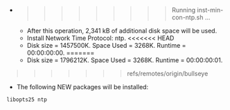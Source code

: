 * >>>>>>>>> Running inst-min-con-ntp.sh ...
  * After this operation, 2,341 kB of additional disk space will be used.
  * Install Network Time Protocol: ntp.
<<<<<<< HEAD
  * Disk size = 1457500K. Space Used = 3268K. Runtime = 00:00:00:00.
=======
  * Disk size = 1796212K. Space Used = 3268K. Runtime = 00:00:00:01.
>>>>>>> refs/remotes/origin/bullseye
  * The following NEW packages will be installed:
  ```bash
libopts25 ntp
  ```
